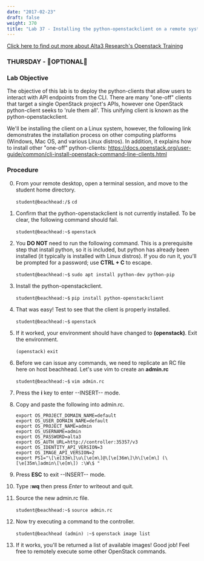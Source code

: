 ```yaml
---
date: "2017-02-23"
draft: false
weight: 370
title: "Lab 37 - Installing the python-openstackclient on a remote system"
---
```

[Click here to find out more about Alta3 Research's Openstack Training](https://alta3.com/courses/openstack)

### THURSDAY - &#x1F680;OPTIONAL&#x1F680;

### Lab Objective

The objective of this lab is to deploy the python-clients that allow users to interact with API endpoints from the CLI. There are many "one-off" clients that target a single OpenStack project's APIs, however one OpenStack python-client seeks to 'rule them all'. This unifying client is known as the python-openstackclient.

We'll be installing the client on a Linux system, however, the following link demonstrates the installation process on other computing platforms (Windows, Mac OS, and various Linux distros). In addition, it explains how to install other "one-off" python-clients: https://docs.openstack.org/user-guide/common/cli-install-openstack-command-line-clients.html

### Procedure

0. From your remote desktop, open a terminal session, and move to the student home directory.

    `student@beachhead:/$` `cd`

0. Confirm that the python-openstackclient is not currently installed. To be clear, the following command should fail.

    `student@beachhead:~$` `openstack`

0. You **DO NOT** need to run the following command. This is a prerequisite step that install python, so it is included, but python has already been installed (it typically is installed with Linux distros). If you do run it, you'll be prompted for a password; use **CTRL + C** to escape.

    `student@beachhead:~$` `sudo apt install python-dev python-pip`

0. Install the python-openstackclient.

    `student@beachhead:~$` `pip install python-openstackclient`
    
0. That was easy! Test to see that the client is properly installed.

    `student@beachhead:~$` `openstack`

0. If it worked, your environment should have changed to **(openstack)**. Exit the environment.

    `(openstack)` `exit`
    
0. Before we can issue any commands, we need to replicate an RC file here on host beachhead. Let's use vim to create an **admin.rc**

    `student@beachhead:~$` `vim admin.rc`

0. Press the **i** key to enter --INSERT-- mode.

0. Copy and paste the following into admin.rc.
    
    ```
    export OS_PROJECT_DOMAIN_NAME=default
    export OS_USER_DOMAIN_NAME=default
    export OS_PROJECT_NAME=admin
    export OS_USERNAME=admin
    export OS_PASSWORD=alta3
    export OS_AUTH_URL=http://controller:35357/v3
    export OS_IDENTITY_API_VERSION=3
    export OS_IMAGE_API_VERSION=2
    export PS1="\[\e[33m\]\u\[\e[m\]@\[\e[36m\]\h\[\e[m\] (\[\e[35m\]admin\[\e[m\]) :\W\$ "
    ```

0. Press **ESC** to exit --INSERT-- mode.

0. Type **:wq** then press *Enter* to writeout and quit.

0. Source the new admin.rc file.

    `student@beachhead:~$` `source admin.rc`
    
0. Now try executing a command to the controller.

    `student@beachhead (admin) :~$` `openstack image list`
    
0. If it works, you'll be returned a list of available images! Good job! Feel free to remotely execute some other OpenStack commands. 
